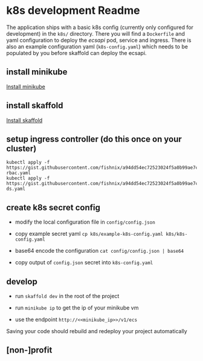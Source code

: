 # k8s development Readme

The application ships with a basic k8s config (currently only configured for development) in the `k8s/` directory.  There you will find a `Dockerfile` and yaml configuration to deploy the *ecsapi* pod, service and ingress.  There is also an example configuration yaml (`k8s-config.yaml`) which needs to be populated by you before skaffold can deploy the ecsapi.

## install minikube

[Install minikube](https://kubernetes.io/docs/tasks/tools/install-minikube/)

## install skaffold

[Install skaffold](https://skaffold.dev/docs/getting-started/#installing-skaffold)

## setup ingress controller (do this once on your cluster)

```
kubectl apply -f https://gist.githubusercontent.com/fishnix/a94dd54ec72523024f5a0b99ae7c6e49/raw/013f86ab7af23eb014f25ba18e5d24c4fd329689/traefik-rbac.yaml
kubectl apply -f https://gist.githubusercontent.com/fishnix/a94dd54ec72523024f5a0b99ae7c6e49/raw/013f86ab7af23eb014f25ba18e5d24c4fd329689/traefik-ds.yaml
```

## create k8s secret config

* modify the local configuration file in `config/config.json`

* copy example secret yaml `cp k8s/example-k8s-config.yaml k8s/k8s-config.yaml`

* base64 encode the configuration `cat config/config.json | base64`

* copy output of `config.json` secret into `k8s-config.yaml`

## develop

* run `skaffold dev` in the root of the project

* run `minikube ip` to get the ip of your minikube vm

* use the endpoint `http://<<minikube_ip>>/v1/ecs`

Saving your code should rebuild and redeploy your project automatically

## [non-]profit
